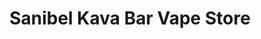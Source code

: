 ---
title: "Sanibel Kava Bar Vape Store"
url: /fort-myers/sanibel-kava-bar-vape-store/
shop: e-cigarette
---